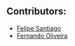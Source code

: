 ## Contributors:

- [Felipe Santiago](https://github.com/felipesantiago)
- [Fernando Oliveira](https://github.com/brfso)
